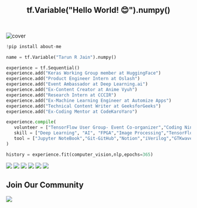 
<div align="center">
   <h2> tf.Variable("Hello World! 😊").numpy() </h2>
   <br />
</div>

![cover](https://user-images.githubusercontent.com/66197713/218912226-a6847da3-ed88-4395-a35b-a3ab102c4f98.png)

```py
!pip install about-me

name = tf.Variable("Tarun R Jain").numpy()

experience = tf.Sequential()
experience.add("Keras Working Group member at HuggingFace")
experience.add("Product Engineer Intern at Oslash")
experience.add("Event Ambassador at Deep Learning.ai")
experience.add("Ex-Content Creator at Anime Vyuh")
experience.add("Research Intern at CCCIR")
experience.add("Ex-Machine Learning Engineer at Automize Apps")
experience.add("Technical Content Writer at GeeksforGeeks")
experience.add("Ex-Coding Mentor at CodeKaroYaro")

experience.compile(
   volunteer = ["TensorFlow User Group- Event Co-organizer","Coding Ninjas Campus Ambassdor"],
   skill = ["Deep Learning", "AI", "FPGA","Image Processing","TensorFlow","PyTorch","OpenVino","Django","Flask"],
   tool = ["Jupyter NoteBook","Git-GitHub","Notion","iVerilog","GTKwave","ChatGPT","WordPress","Docker"],
)

history = experience.fit(computer_vision,nlp,epochs=365)
```
[![](https://img.shields.io/badge/Twitter-1DA1F2?style=for-the-badge&logo=twitter&logoColor=blue)](https://twitter.com/TRJ_0751)
[![](https://img.shields.io/badge/Kaggle-00FF00?style=for-the-badge&logo=Kaggle&logoColor=black)](https://www.kaggle.com/tarundalal)
[![](https://img.shields.io/badge/-LeetCode-FFA116?style=for-the-badge&logo=LeetCode&logoColor=black)](https://leetcode.com/trjflash75/)
[![](https://img.shields.io/badge/Medium-12100E?style=for-the-badge&logo=medium&logoColor=white)](https://medium.com/@jaintarun7)
[![](https://img.shields.io/badge/HuggingFace-3C2ABE?style=for-the-badge&logo=huggingface&logoColor=black)](https://huggingface.co/lucifertrj)
[![](https://img.shields.io/badge/Linkedin-1DA1F2?style=for-the-badge&logo=linkedin&logoColor=dark-blue)](https://linkedin.com/in/jaintarun75)


## Join Our Community

<a href="https://discord.gg/hEMqtDXCHA">
<img src="https://discord.com/api/guilds/939520548726272010/widget.png?style=banner1"></a>

